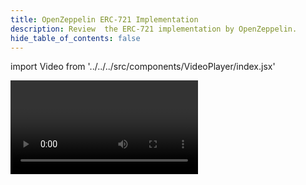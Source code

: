 ```yaml
---
title: OpenZeppelin ERC-721 Implementation
description: Review  the ERC-721 implementation by OpenZeppelin.
hide_table_of_contents: false
---
```


import Video from '../../../src/components/VideoPlayer/index.jsx'

<Video videoId='813635078' title='OpenZeppelin ERC-721 Implementation' />
